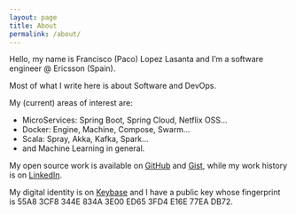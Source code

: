 ```yaml
---
layout: page
title: About
permalink: /about/
---
```


Hello, my name is Francisco (Paco) Lopez Lasanta and I’m a software engineer @ Ericsson (Spain).

Most of what I write here is about Software and DevOps.

My (current) areas of interest are:
<ul>
<li>MicroServices: Spring Boot, Spring Cloud, Netflix OSS...</li>
<li>Docker: Engine, Machine, Compose, Swarm...</li>
<li>Scala: Spray, Akka, Kafka, Spark...</li>
<li>and Machine Learning in general.</li>
</ul>

My open source work is available on [GitHub](https://github.com/flopezlasanta) and [Gist](https://gist.github.com/flopezlasanta), while my work history is on [LinkedIn](https://es.linkedin.com/in/flopezlasanta).

My digital identity is on [Keybase](https://keybase.io/flopezlasanta) and I have a public key whose fingerprint is 55A8 3CF8 344E 834A 3E00 ED65 3FD4 E16E 77EA DB72.

